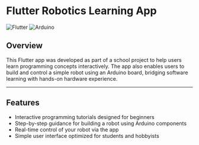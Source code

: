 # Flutter Robotics Learning App

![Flutter](https://img.shields.io/badge/Flutter-02569B?style=flat&logo=flutter&logoColor=white)
![Arduino](https://img.shields.io/badge/Arduino-00979D?style=flat&logo=arduino&logoColor=white)

## Overview

This Flutter app was developed as part of a school project to help users learn programming concepts interactively. The app also enables users to build and control a simple robot using an Arduino board, bridging software learning with hands-on hardware experience.

---

## Features

- Interactive programming tutorials designed for beginners
- Step-by-step guidance for building a robot using Arduino components
- Real-time control of your robot via the app
- Simple user interface optimized for students and hobbyists  
